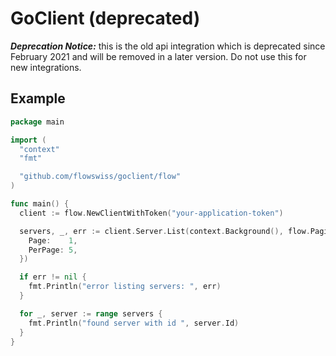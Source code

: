 # GoClient (deprecated)

***Deprecation Notice:*** this is the old api integration which is deprecated
since February 2021 and will be removed in a later version. Do not use this for
new integrations.

## Example
```go
package main

import (
  "context"
  "fmt"

  "github.com/flowswiss/goclient/flow"
)

func main() {
  client := flow.NewClientWithToken("your-application-token")

  servers, _, err := client.Server.List(context.Background(), flow.PaginationOptions{
    Page:    1,
    PerPage: 5,
  })

  if err != nil {
    fmt.Println("error listing servers: ", err)
  }

  for _, server := range servers {
    fmt.Println("found server with id ", server.Id)
  }
}
```

